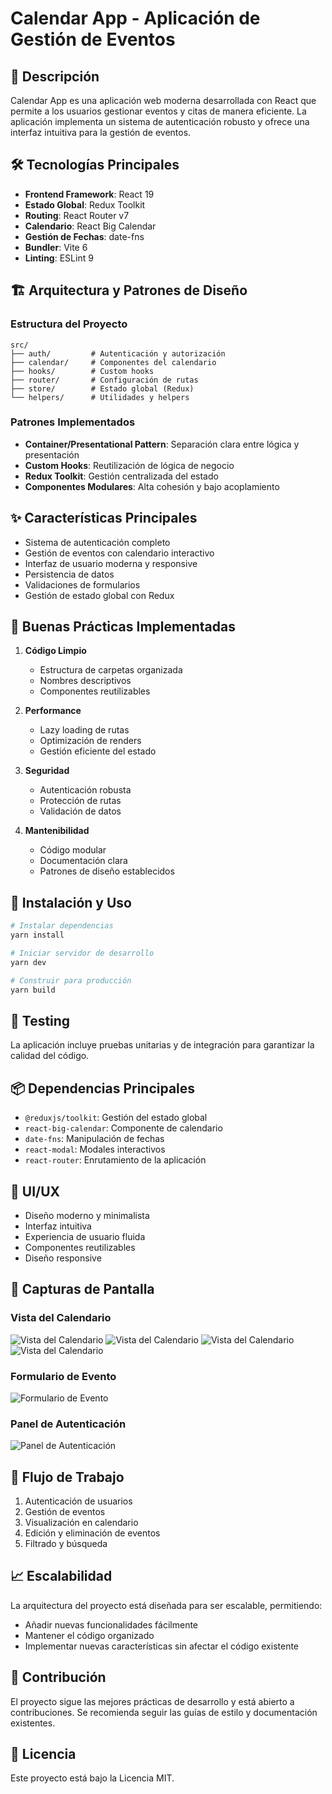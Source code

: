 # Calendar App - Aplicación de Gestión de Eventos

## 🚀 Descripción

Calendar App es una aplicación web moderna desarrollada con React que permite a los usuarios gestionar eventos y citas de manera eficiente. La aplicación implementa un sistema de autenticación robusto y ofrece una interfaz intuitiva para la gestión de eventos.

## 🛠️ Tecnologías Principales

- **Frontend Framework**: React 19
- **Estado Global**: Redux Toolkit
- **Routing**: React Router v7
- **Calendario**: React Big Calendar
- **Gestión de Fechas**: date-fns
- **Bundler**: Vite 6
- **Linting**: ESLint 9

## 🏗️ Arquitectura y Patrones de Diseño

### Estructura del Proyecto

```
src/
├── auth/         # Autenticación y autorización
├── calendar/     # Componentes del calendario
├── hooks/        # Custom hooks
├── router/       # Configuración de rutas
├── store/        # Estado global (Redux)
└── helpers/      # Utilidades y helpers
```

### Patrones Implementados

- **Container/Presentational Pattern**: Separación clara entre lógica y presentación
- **Custom Hooks**: Reutilización de lógica de negocio
- **Redux Toolkit**: Gestión centralizada del estado
- **Componentes Modulares**: Alta cohesión y bajo acoplamiento

## ✨ Características Principales

- Sistema de autenticación completo
- Gestión de eventos con calendario interactivo
- Interfaz de usuario moderna y responsive
- Persistencia de datos
- Validaciones de formularios
- Gestión de estado global con Redux

## 🎯 Buenas Prácticas Implementadas

1. **Código Limpio**

   - Estructura de carpetas organizada
   - Nombres descriptivos
   - Componentes reutilizables

2. **Performance**

   - Lazy loading de rutas
   - Optimización de renders
   - Gestión eficiente del estado

3. **Seguridad**

   - Autenticación robusta
   - Protección de rutas
   - Validación de datos

4. **Mantenibilidad**
   - Código modular
   - Documentación clara
   - Patrones de diseño establecidos

## 🚀 Instalación y Uso

```bash
# Instalar dependencias
yarn install

# Iniciar servidor de desarrollo
yarn dev

# Construir para producción
yarn build
```

## 🧪 Testing

La aplicación incluye pruebas unitarias y de integración para garantizar la calidad del código.

## 📦 Dependencias Principales

- `@reduxjs/toolkit`: Gestión del estado global
- `react-big-calendar`: Componente de calendario
- `date-fns`: Manipulación de fechas
- `react-modal`: Modales interactivos
- `react-router`: Enrutamiento de la aplicación

## 🎨 UI/UX

- Diseño moderno y minimalista
- Interfaz intuitiva
- Experiencia de usuario fluida
- Componentes reutilizables
- Diseño responsive

## 📸 Capturas de Pantalla

### Vista del Calendario

![Vista del Calendario](https://github.com/jorgearguellles/calendar/blob/main/public/1.png)
![Vista del Calendario](https://github.com/jorgearguellles/calendar/blob/main/public/2.png)
![Vista del Calendario](https://github.com/jorgearguellles/calendar/blob/main/public/3.png)
![Vista del Calendario](https://github.com/jorgearguellles/calendar/blob/main/public/4.png)

### Formulario de Evento

![Formulario de Evento](https://github.com/jorgearguellles/calendar/blob/main/public/5.png)

### Panel de Autenticación

![Panel de Autenticación](https://github.com/jorgearguellles/calendar/blob/main/public/6.png)

## 🔄 Flujo de Trabajo

1. Autenticación de usuarios
2. Gestión de eventos
3. Visualización en calendario
4. Edición y eliminación de eventos
5. Filtrado y búsqueda

## 📈 Escalabilidad

La arquitectura del proyecto está diseñada para ser escalable, permitiendo:

- Añadir nuevas funcionalidades fácilmente
- Mantener el código organizado
- Implementar nuevas características sin afectar el código existente

## 🤝 Contribución

El proyecto sigue las mejores prácticas de desarrollo y está abierto a contribuciones. Se recomienda seguir las guías de estilo y documentación existentes.

## 📝 Licencia

Este proyecto está bajo la Licencia MIT.
